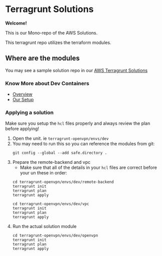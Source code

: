 # Terragrunt Solutions

**Welcome!**

This is our Mono-repo of the AWS Solutions.

This terragrunt repo utilizes the terraform modules.

## Where are the modules

You may see a sample solution repo in our [AWS Terragrunt Solutions](https://github.com/teamulap/aws-terragrunt-modules.git)

### Know More about Dev Containers

- [Overview](https://containers.dev)
- [Our Setup](./DEVCONTAINER_TUTORIAL.md)

### Applying a solution

Make sure you setup the `hcl` files properly and always review the plan before applying!

1. Open the unit. ie `terragrunt-openvpn/envs/dev`
1. You may need to run this so you can reference the modules from git:
   ```shell
   git config --global --add safe.directory .
   ```
1. Prepare the remote-backend and vpc
   - Make sure that all of the details in your `hcl` files are correct before your un these in order:
   ```shell
   cd terragrunt-openvpn/envs/dev/remote-backend
   terragrunt init
   terragrunt plan
   terragrunt apply
   ```
   ```shell
   cd terragrunt-openvpn/envs/dev/vpc
   terragrunt init
   terragrunt plan
   terragrunt apply
   ```
1. Run the actual solution module
   ```shell
   cd terragrunt-openvpn/envs/dev/openvpn
   terragrunt init
   terragrunt plan
   terragrunt apply
   ```
